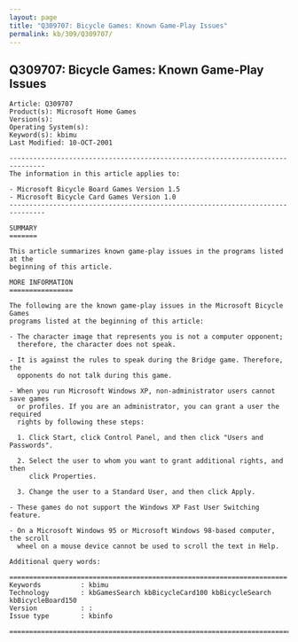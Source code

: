 ```yaml
---
layout: page
title: "Q309707: Bicycle Games: Known Game-Play Issues"
permalink: kb/309/Q309707/
---
```


## Q309707: Bicycle Games: Known Game-Play Issues

	Article: Q309707
	Product(s): Microsoft Home Games
	Version(s): 
	Operating System(s): 
	Keyword(s): kbimu
	Last Modified: 10-OCT-2001
	
	-------------------------------------------------------------------------------
	The information in this article applies to:
	
	- Microsoft Bicycle Board Games Version 1.5 
	- Microsoft Bicycle Card Games Version 1.0 
	-------------------------------------------------------------------------------
	
	SUMMARY
	=======
	
	This article summarizes known game-play issues in the programs listed at the
	beginning of this article.
	
	MORE INFORMATION
	================
	
	The following are the known game-play issues in the Microsoft Bicycle Games
	programs listed at the beginning of this article:
	
	- The character image that represents you is not a computer opponent;
	  therefore, the character does not speak.
	
	- It is against the rules to speak during the Bridge game. Therefore, the
	  opponents do not talk during this game.
	
	- When you run Microsoft Windows XP, non-administrator users cannot save games
	  or profiles. If you are an administrator, you can grant a user the required
	  rights by following these steps:
	
	  1. Click Start, click Control Panel, and then click "Users and Passwords".
	
	  2. Select the user to whom you want to grant additional rights, and then
	     click Properties.
	
	  3. Change the user to a Standard User, and then click Apply.
	
	- These games do not support the Windows XP Fast User Switching feature.
	
	- On a Microsoft Windows 95 or Microsoft Windows 98-based computer, the scroll
	  wheel on a mouse device cannot be used to scroll the text in Help.
	
	Additional query words:
	
	======================================================================
	Keywords          : kbimu 
	Technology        : kbGamesSearch kbBicycleCard100 kbBicycleSearch kbBicycleBoard150
	Version           : :
	Issue type        : kbinfo
	
	=============================================================================
	
